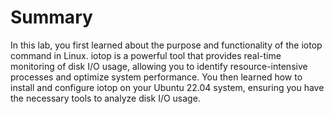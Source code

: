 # Summary

In this lab, you first learned about the purpose and functionality of the iotop command in Linux. iotop is a powerful tool that provides real-time monitoring of disk I/O usage, allowing you to identify resource-intensive processes and optimize system performance. You then learned how to install and configure iotop on your Ubuntu 22.04 system, ensuring you have the necessary tools to analyze disk I/O usage.
